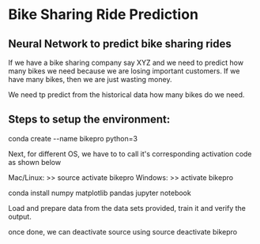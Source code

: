 Bike Sharing Ride Prediction
============================

Neural Network to predict bike sharing rides
--------------------------------------------

If we have a bike sharing company say XYZ and we need to predict how many bikes we need because we are losing important customers. If we have many bikes, then we are just wasting money.

We need tp predict from the historical data how many bikes do we need.

Steps to setup the environment:
------------------------------

conda create --name bikepro python=3

Next, for different OS, we have to to call it's corresponding activation code as shown below

Mac/Linux: >> source activate bikepro
Windows: >> activate bikepro

conda install numpy matplotlib pandas jupyter notebook

Load and prepare data from the data sets provided, train it and verify the output.

once done, we can deactivate source using 
source deactivate bikepro
